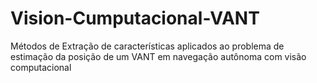 # Vision-Cumputacional-VANT
Métodos de Extração de características aplicados ao problema de estimação da posição de um VANT em navegação autônoma com visão computacional
